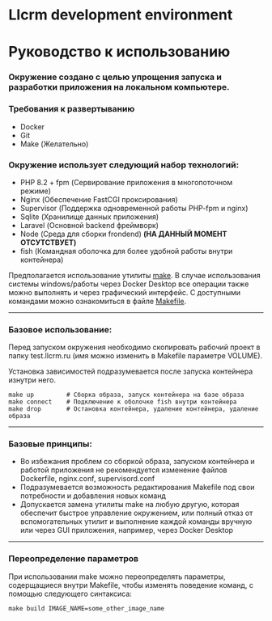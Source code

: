 # Llcrm development environment
# Руководство к использованию

### Окружение создано с целью упрощения запуска и разработки приложения на локальном компьютере.

### Требования к развертыванию
- Docker
- Git
- Make (Желательно)

### Окружение использует следующий набор технологий:
- PHP 8.2 + fpm (Сервирование приложения в многопоточном режиме)
- Nginx (Обеспечение FastCGI проксирования)
- Supervisor (Поддержка одновременной работы PHP-fpm и nginx)
- Sqlite (Хранилище данных приложения)
- Laravel (Основной backend фреймворк)
- Node (Среда для сборки frondend) **(НА ДАННЫЙ МОМЕНТ ОТСУТСТВУЕТ)**
- fish (Командная оболочка для более удобной работы внутри контейнера)

Предполагается использование утилиты [make](https://ru.wikipedia.org/wiki/Make). В случае использования системы windows/работы через Docker Desktop все операции также можно выполнять и через графический интерфейс. С доступными командами можно ознакомиться в файле [Makefile](Makefile).

---
### Базовое использование:
Перед запуском окружения необходимо скопировать рабочий проект в папку test.llcrm.ru (имя можно изменить в Makefile параметре VOLUME).

Установка зависимостей подразумевается после запуска контейнера изнутри него.
```shell
make up         # Сборка образа, запуск контейнера на базе образа   
make connect    # Подключение к оболочке fish внутри контейнера
make drop       # Остановка контейнера, удаление контейнера, удаление образа
```
---

### Базовые принципы:
- Во избежания проблем со сборкой образа, запуском контейнера и работой приложения не рекомендуется изменение файлов Dockerfile, nginx.conf, supervisord.conf
- Подразумевается возможность редактирования Makefile под свои потребности и добавления новых команд
- Допускается замена утилиты make на любую другую, которая обеспечит быстрое управление окружением, или полный отказ от вспомогательных утилит и выполнение каждой команды вручную или через GUI приложения, например, через Docker Desktop
---

### Переопределение параметров
При использовании make можно переопределять параметры, содерщащиеся внутри Makefile, чтобы изменять поведение команд, с помощью следующего синтаксиса:
```shell
make build IMAGE_NAME=some_other_image_name
```
